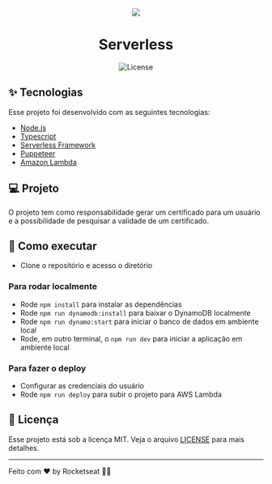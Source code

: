 <p align="center"> 
    <img src="https://www.vectorlogo.zone/logos/serverless/serverless-icon.svg">
</p>

<h1 align="center">
   Serverless
</h1>

<p align="center">
  <img alt="License" src="https://img.shields.io/static/v1?label=license&message=MIT&color=8257E5&labelColor=000000">
</p>

## ✨ Tecnologias

Esse projeto foi desenvolvido com as seguintes tecnologias:

- [Node.js](https://nodejs.org/en/)
- [Typescript](https://www.typescriptlang.org/)
- [Serverless Framework](serverless.com/)
- [Puppeteer](https://github.com/puppeteer/puppeteer)
- [Amazon Lambda](https://aws.amazon.com/pt/lambda/)

## 💻 Projeto

O projeto tem como responsabilidade gerar um certificado para um usuário e a possibilidade de pesquisar a validade de um certificado.

## 🚀 Como executar

- Clone o repositório e acesso o diretório

### Para rodar localmente

- Rode `npm install` para instalar as dependências
- Rode `npm run dynamodb:install` para baixar o DynamoDB localmente
- Rode `npm run dynamo:start` para iniciar o banco de dados em ambiente local
- Rode, em outro terminal, o `npm run dev` para iniciar a aplicação em ambiente local

### Para fazer o deploy

- Configurar as credenciais do usuário
- Rode `npm run deploy` para subir o projeto para AWS Lambda

## 📄 Licença

Esse projeto está sob a licença MIT. Veja o arquivo [LICENSE](LICENSE.md) para mais detalhes.

---

Feito com ♥ by Rocketseat 👋🏻
